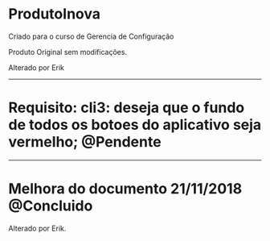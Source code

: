 # ProdutoInova
Criado para o curso de Gerencia de Configuração

Produto Original sem modificações.

Alterado por Erik

____________________________________________________

Requisito:
 cli3: deseja que o fundo de todos os botoes do aplicativo seja vermelho;  @Pendente
 =====
____________________________________________________ 

Melhora do documento 21/11/2018 @Concluido
====== 
 Alterado por Erik.

